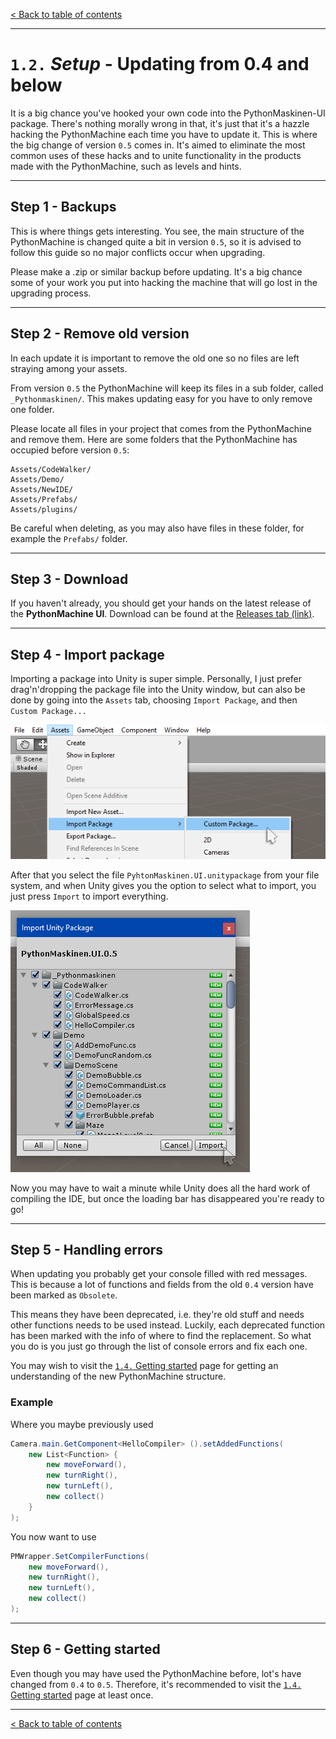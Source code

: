 [&lt; Back to table of contents](/README.md)

---

# `1.2.` _Setup_ - **Updating from 0.4 and below**

It is a big chance you've hooked your own code into the PythonMaskinen-UI package. There's nothing morally wrong in that, it's just that it's a hazzle hacking the PythonMachine each time you have to update it. This is where the big change of version `0.5` comes in. It's aimed to eliminate the most common uses of these hacks and to unite functionality in the products made with the PythonMachine, such as levels and hints.

---

## Step 1 - Backups

This is where things gets interesting. You see, the main structure of the PythonMachine is changed quite a bit in version `0.5`, so it is advised to follow this guide so no major conflicts occur when upgrading.

Please make a .zip or similar backup before updating. It's a big chance some of your work you put into hacking the machine that will go lost in the upgrading process.

---

## Step 2 - Remove old version

In each update it is important to remove the old one so no files are left straying among your assets.

From version `0.5` the PythonMachine will keep its files in a sub folder, called `_Pythonmaskinen/`. This makes updating easy for you have to only remove one folder.

Please locate all files in your project that comes from the PythonMachine and remove them. Here are some folders that the PythonMachine has occupied before version `0.5`:
```
Assets/CodeWalker/
Assets/Demo/
Assets/NewIDE/
Assets/Prefabs/
Assets/plugins/
```

Be careful when deleting, as you may also have files in these folder, for example the `Prefabs/` folder.

---

## Step 3 - Download

If you haven't already, you should get your hands on the latest release of the **PythonMachine UI**. Download can be found at the [Releases tab (link)](https://github.com/HelloWorldSweden/PythonMaskinen-UI/releases).

---

## Step 4 - Import package

Importing a package into Unity is super simple. Personally, I just prefer drag'n'dropping the package file into the Unity window, but can also be done by going into the `Assets` tab, choosing `Import Package`, and then `Custom Package...`

![Guide on importing package, image 1](/images/import-howto-1.png)

After that you select the file `PyhtonMaskinen.UI.unitypackage` from your file system, and when Unity gives you the option to select what to import, you just press `Import` to import everything.

![Guide on importing package, image 2](/images/import-howto-2.png)

Now you may have to wait a minute while Unity does all the hard work of compiling the IDE, but once the loading bar has disappeared you're ready to go!

---

## Step 5 - Handling errors

When updating you probably get your console filled with red messages. This is because a lot of functions and fields from the old `0.4` version have been marked as `Obsolete`.

This means they have been deprecated, i.e. they're old stuff and needs other functions needs to be used instead. Luckily, each deprecated function has been marked with the info of where to find the replacement. So what you do is you just go through the list of console errors and fix each one.

You may wish to visit the [`1.4.` Getting started](/content/1-getting-started.md) page for getting an understanding of the new PythonMachine structure.

### Example

Where you maybe previously used
```CS
Camera.main.GetComponent<HelloCompiler> ().setAddedFunctions(
    new List<Function> {
        new moveForward(),
        new turnRight(),
        new turnLeft(),
        new collect()
    }
);
```
You now want to use
```CS
PMWrapper.SetCompilerFunctions(
    new moveForward(),
    new turnRight(),
    new turnLeft(),
    new collect()
);
```

---

## Step 6 - Getting started

Even though you may have used the PythonMachine before, lot's have changed from `0.4` to `0.5`. Therefore, it's recommended to visit the [`1.4.` Getting started](/content/1-getting-started.md) page at least once.

---

[&lt; Back to table of contents](/README.md)
